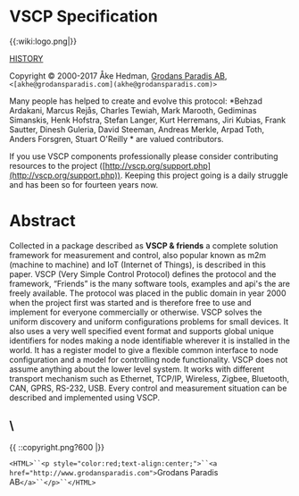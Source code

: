 # VSCP Specification

{{:wiki:logo.png|}}
 
[HISTORY](vscp_specification_history)

Copyright © 2000-2017 Åke Hedman, [Grodans Paradis AB](http://www.grodansparadis.com), `<[akhe@grodansparadis.com](akhe@grodansparadis.com)>` 

Many people has helped to create and evolve this protocol: *Behzad Ardakani, Marcus Rejås, Charles Tewiah, Mark Marooth, Gediminas Simanskis, Henk Hofstra, Stefan Langer, Kurt Herremans, Jiri Kubias, Frank Sautter, Dinesh Guleria, David Steeman, Andreas Merkle, Arpad Toth, Anders Forsgren, Stuart O'Reilly * are valued contributors. 

If you use VSCP components professionally please consider contributing resources to the project ([http://vscp.org/support.php](http://vscp.org/support.php)). Keeping this project going is a daily struggle and has been so for fourteen years now.

# Abstract

Collected in a package described as **VSCP & friends** a complete solution framework for measurement and control, also popular known as m2m (machine to machine) and IoT (Internet of Things), is described in this paper. VSCP (Very Simple Control Protocol) defines the protocol and the framework, “Friends” is the many software tools, examples and api's the are freely available. The protocol was placed in the public domain in year 2000 when the project first was started and is therefore free to use and implement for everyone commercially or otherwise. VSCP solves the uniform discovery and uniform configurations problems for small devices. It also uses a very well specified event format and supports global unique identifiers for nodes making a node identifiable wherever it is installed in the world. It has a register model to give a flexible common interface to node configuration and a model for controlling node functionality. VSCP does not assume anything about the lower level system. It works with different transport mechanism such as Ethernet, TCP/IP, Wireless, Zigbee, Bluetooth, CAN, GPRS, RS-232, USB. Every control and measurement situation can be described and implemented using VSCP. 


 
\\ 
----
{{  ::copyright.png?600  |}}

`<HTML>``<p style="color:red;text-align:center;">``<a href="http://www.grodansparadis.com">`Grodans Paradis AB`</a>``</p>``</HTML>`
